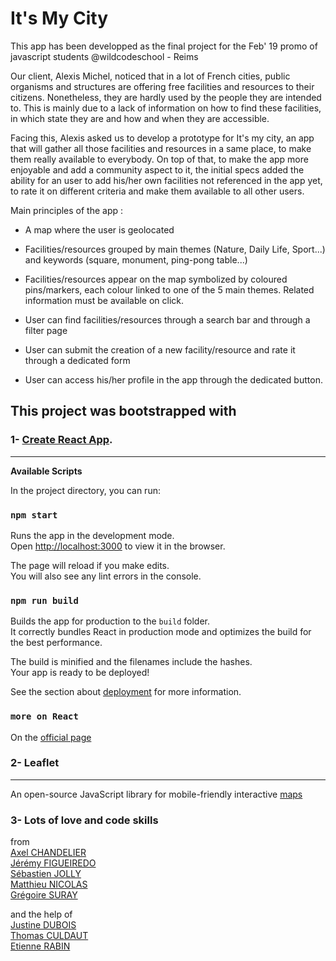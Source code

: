 # It's My City

This app has been developped as the final project for the Feb' 19 promo of javascript students @wildcodeschool - Reims

Our client, Alexis Michel, noticed that in a lot of French cities, public organisms and structures are offering free facilities and resources to their citizens.
Nonetheless, they are hardly used by the people they are intended to. This is mainly due to a lack of information on how to find these facilities, in which state they are and how and when they are accessible.

Facing this, Alexis asked us to develop a prototype for It's my city, an app that will gather all those facilities and resources in a same place, to make them really available to everybody. On top of that, to make the app more enjoyable and add a community aspect to it, the initial specs added the ability for an user to add his/her own facilities not referenced in the app yet, to rate it on different criteria and make them available to all other users.

Main principles of the app :
- A map where the user is geolocated
[](https://i.imgur.com/6PKHj31.jpg)

- Facilities/resources grouped by main themes (Nature, Daily Life, Sport...) and keywords (square, monument, ping-pong table...) 

- Facilities/resources appear on the map symbolized by coloured pins/markers, each colour linked to one of the 5 main themes. Related information must be available on click.
[](https://i.imgur.com/Ao9uDyZ.jpg) 
[](https://i.imgur.com/t2r7jMO.png)

- User can find facilities/resources through a search bar and through a filter page

- User can submit the creation of a new facility/resource and rate it through a dedicated form

- User can access his/her profile in the app through the dedicated button. 




## This project was bootstrapped with 

### **1- [Create React App](https://github.com/facebook/create-react-app).**
---
**Available Scripts**

In the project directory, you can run:

### `npm start`

Runs the app in the development mode.<br>
Open [http://localhost:3000](http://localhost:3000) to view it in the browser.

The page will reload if you make edits.<br>
You will also see any lint errors in the console.

### `npm run build`

Builds the app for production to the `build` folder.<br>
It correctly bundles React in production mode and optimizes the build for the best performance.

The build is minified and the filenames include the hashes.<br>
Your app is ready to be deployed!

See the section about [deployment](https://facebook.github.io/create-react-app/docs/deployment) for more information.

### `more on React`
On the [official page](https://github.com/facebook/create-react-app)
<br>
### **2- Leaflet**
---
An open-source JavaScript library
for mobile-friendly interactive [maps](https://leafletjs.com/)
<br>
### **3- Lots of love and code skills**
from <br>
[Axel CHANDELIER](https://github.com/spartakyste)<br>
[Jérémy FIGUEIREDO](https://github.com/0figueiredo)<br>
[Sébastien JOLLY](https://github.com/seb879)<br>
[Matthieu NICOLAS](https://github.com/mtthncls)<br>
[Grégoire SURAY](https://github.com/dezedene)<br>

and the help of <br>
[Justine DUBOIS](https://github.com/JuDubois)<br>
[Thomas CULDAUT](https://github.com/dadtmt)<br>
[Etienne RABIN](https://github.com/erabin05)<br>

